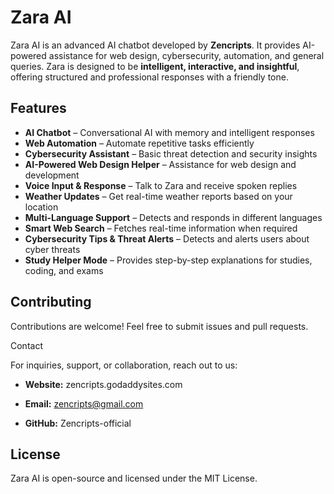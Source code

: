 # Zara AI  

Zara AI is an advanced AI chatbot developed by **Zencripts**. It provides AI-powered assistance for web design, cybersecurity, automation, and general queries. Zara is designed to be **intelligent, interactive, and insightful**, offering structured and professional responses with a friendly tone.  

## Features  

- **AI Chatbot** – Conversational AI with memory and intelligent responses  
- **Web Automation** – Automate repetitive tasks efficiently  
- **Cybersecurity Assistant** – Basic threat detection and security insights  
- **AI-Powered Web Design Helper** – Assistance for web design and development  
- **Voice Input & Response** – Talk to Zara and receive spoken replies  
- **Weather Updates** – Get real-time weather reports based on your location  
- **Multi-Language Support** – Detects and responds in different languages  
- **Smart Web Search** – Fetches real-time information when required  
- **Cybersecurity Tips & Threat Alerts** – Detects and alerts users about cyber threats  
- **Study Helper Mode** – Provides step-by-step explanations for studies, coding, and exams  

## Contributing

Contributions are welcome! Feel free to submit issues and pull requests.

Contact

For inquiries, support, or collaboration, reach out to us:

- **Website:** zencripts.godaddysites.com

- **Email:** zencripts@gmail.com

- **GitHub:** Zencripts-official

## License

Zara AI is open-source and licensed under the MIT License.
